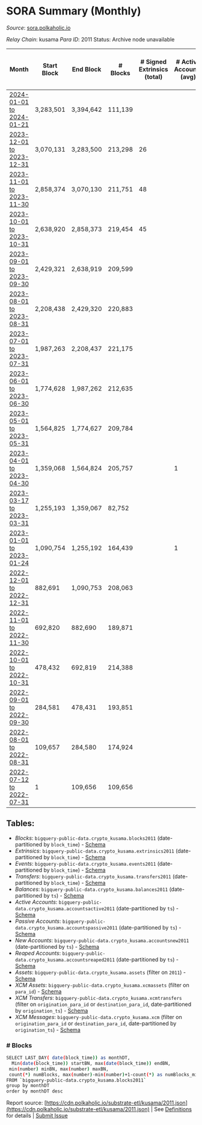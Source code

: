 # SORA Summary (Monthly)

_Source_: [sora.polkaholic.io](https://sora.polkaholic.io)

*Relay Chain*: kusama
*Para ID*: 2011
Status: Archive node unavailable


| Month | Start Block | End Block | # Blocks | # Signed Extrinsics (total) | # Active Accounts (avg) | # Addresses with Balances (max) | Issues |
| ----- | ----------- | --------- | -------- | --------------------------- | ----------------------- | ------------------------------- | ------ |
| [2024-01-01 to 2024-01-21](/kusama/2011-sora/2024-01-31.md) | 3,283,501 | 3,394,642 | 111,139 |  |  |  | - 3 (0.00%) |   
| [2023-12-01 to 2023-12-31](/kusama/2011-sora/2023-12-31.md) | 3,070,131 | 3,283,500 | 213,298 | 26 |  |  | - 72 (0.03%) |   
| [2023-11-01 to 2023-11-30](/kusama/2011-sora/2023-11-30.md) | 2,858,374 | 3,070,130 | 211,751 | 48 |  |  | - 6 (0.00%) |   
| [2023-10-01 to 2023-10-31](/kusama/2011-sora/2023-10-31.md) | 2,638,920 | 2,858,373 | 219,454 | 45 |  |  | -   |   
| [2023-09-01 to 2023-09-30](/kusama/2011-sora/2023-09-30.md) | 2,429,321 | 2,638,919 | 209,599 |  |  | 3 | -   |   
| [2023-08-01 to 2023-08-31](/kusama/2011-sora/2023-08-31.md) | 2,208,438 | 2,429,320 | 220,883 |  |  | 3 | -   |   
| [2023-07-01 to 2023-07-31](/kusama/2011-sora/2023-07-31.md) | 1,987,263 | 2,208,437 | 221,175 |  |  | 3 | -   |   
| [2023-06-01 to 2023-06-30](/kusama/2011-sora/2023-06-30.md) | 1,774,628 | 1,987,262 | 212,635 |  |  | 3 | -   |   
| [2023-05-01 to 2023-05-31](/kusama/2011-sora/2023-05-31.md) | 1,564,825 | 1,774,627 | 209,784 |  |  | 3 | - 19 (0.01%) |   
| [2023-04-01 to 2023-04-30](/kusama/2011-sora/2023-04-30.md) | 1,359,068 | 1,564,824 | 205,757 |  | 1 | 3 | -   |   
| [2023-03-17 to 2023-03-31](/kusama/2011-sora/2023-03-31.md) | 1,255,193 | 1,359,067 | 82,752 |  |  | 3 | - 21,123 (20.34%) |   
| [2023-01-01 to 2023-01-24](/kusama/2011-sora/2023-01-31.md) | 1,090,754 | 1,255,192 | 164,439 |  | 1 | 3 | -   |   
| [2022-12-01 to 2022-12-31](/kusama/2011-sora/2022-12-31.md) | 882,691 | 1,090,753 | 208,063 |  |  | 3 | -   |   
| [2022-11-01 to 2022-11-30](/kusama/2011-sora/2022-11-30.md) | 692,820 | 882,690 | 189,871 |  |  | 3 | -   |   
| [2022-10-01 to 2022-10-31](/kusama/2011-sora/2022-10-31.md) | 478,432 | 692,819 | 214,388 |  |  | 3 | -   |   
| [2022-09-01 to 2022-09-30](/kusama/2011-sora/2022-09-30.md) | 284,581 | 478,431 | 193,851 |  |  | 3 | -   |   
| [2022-08-01 to 2022-08-31](/kusama/2011-sora/2022-08-31.md) | 109,657 | 284,580 | 174,924 |  |  | 3 | -   |   
| [2022-07-12 to 2022-07-31](/kusama/2011-sora/2022-07-31.md) | 1 | 109,656 | 109,656 |  |  | 3 | -   |   

## Tables:

* _Blocks_: `bigquery-public-data.crypto_kusama.blocks2011` (date-partitioned by `block_time`) - [Schema](/schema/balances.json)
* _Extrinsics_: `bigquery-public-data.crypto_kusama.extrinsics2011` (date-partitioned by `block_time`) - [Schema](/schema/extrinsics.json)
* _Events_: `bigquery-public-data.crypto_kusama.events2011` (date-partitioned by `block_time`) - [Schema](/schema/events.json)
* _Transfers_: `bigquery-public-data.crypto_kusama.transfers2011` (date-partitioned by `block_time`) - [Schema](/schema/transfers.json)
* _Balances_: `bigquery-public-data.crypto_kusama.balances2011` (date-partitioned by `ts`) - [Schema](/schema/balances.json)
* _Active Accounts_: `bigquery-public-data.crypto_kusama.accountsactive2011` (date-partitioned by `ts`) - [Schema](/schema/accountsactive.json)
* _Passive Accounts_: `bigquery-public-data.crypto_kusama.accountspassive2011` (date-partitioned by `ts`) - [Schema](/schema/accountspassive.json)
* _New Accounts_: `bigquery-public-data.crypto_kusama.accountsnew2011` (date-partitioned by `ts`) - [Schema](/schema/accountsnew.json)
* _Reaped Accounts_: `bigquery-public-data.crypto_kusama.accountsreaped2011` (date-partitioned by `ts`) - [Schema](/schema/accountsreaped.json)
* _Assets_: `bigquery-public-data.crypto_kusama.assets` (filter on `2011`) - [Schema](/schema/assets.json)
* _XCM Assets_: `bigquery-public-data.crypto_kusama.xcmassets` (filter on `para_id`) - [Schema](/schema/xcmassets.json)
* _XCM Transfers_: `bigquery-public-data.crypto_kusama.xcmtransfers` (filter on `origination_para_id` or `destination_para_id`, date-partitioned by `origination_ts`) - [Schema](/schema/xcmtransfers.json)
* _XCM Messages_: `bigquery-public-data.crypto_kusama.xcm` (filter on `origination_para_id` or `destination_para_id`, date-partitioned by `origination_ts`) - [Schema](/schema/xcm.json)

### # Blocks
```bash
SELECT LAST_DAY( date(block_time)) as monthDT,
  Min(date(block_time)) startBN, max(date(block_time)) endBN, 
 min(number) minBN, max(number) maxBN, 
 count(*) numBlocks, max(number)-min(number)+1-count(*) as numBlocks_missing 
FROM `bigquery-public-data.crypto_kusama.blocks2011` 
group by monthDT 
order by monthDT desc
```


Report source: [https://cdn.polkaholic.io/substrate-etl/kusama/2011.json](https://cdn.polkaholic.io/substrate-etl/kusama/2011.json) | See [Definitions](/DEFINITIONS.md) for details | [Submit Issue](https://github.com/colorfulnotion/substrate-etl/issues)
